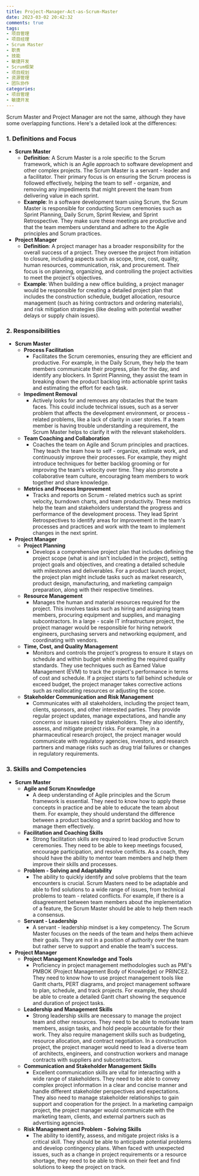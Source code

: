 ```yaml
---
title: Project-Manager-Act-as-Scrum-Master
date: 2023-03-02 20:42:32
comments: true
tags:
- 项目管理
- 项目经理
- Scrum Master
- 职责
- 技能
- 敏捷开发
- Scrum框架
- 项目规划
- 资源管理
- 团队协作
categories:
- 项目管理
- 敏捷开发
---
```




Scrum Master and Project Manager are not the same, although they have some overlapping functions. Here's a detailed look at the differences:

### 1. Definitions and Focus
- **Scrum Master**
    - **Definition**: A Scrum Master is a role specific to the Scrum framework, which is an Agile approach to software development and other complex projects. The Scrum Master is a servant - leader and a facilitator. Their primary focus is on ensuring the Scrum process is followed effectively, helping the team to self - organize, and removing any impediments that might prevent the team from delivering value in each sprint.
    - **Example**: In a software development team using Scrum, the Scrum Master is responsible for conducting Scrum ceremonies such as Sprint Planning, Daily Scrum, Sprint Review, and Sprint Retrospective. They make sure these meetings are productive and that the team members understand and adhere to the Agile principles and Scrum practices.
- **Project Manager**
    - **Definition**: A project manager has a broader responsibility for the overall success of a project. They oversee the project from initiation to closure, including aspects such as scope, time, cost, quality, human resources, communication, risk, and procurement. Their focus is on planning, organizing, and controlling the project activities to meet the project's objectives.
    - **Example**: When building a new office building, a project manager would be responsible for creating a detailed project plan that includes the construction schedule, budget allocation, resource management (such as hiring contractors and ordering materials), and risk mitigation strategies (like dealing with potential weather delays or supply chain issues).

### 2. Responsibilities
- **Scrum Master**
    - **Process Facilitation**
        - Facilitates the Scrum ceremonies, ensuring they are efficient and productive. For example, in the Daily Scrum, they help the team members communicate their progress, plan for the day, and identify any blockers. In Sprint Planning, they assist the team in breaking down the product backlog into actionable sprint tasks and estimating the effort for each task.
    - **Impediment Removal**
        - Actively looks for and removes any obstacles that the team faces. This could include technical issues, such as a server problem that affects the development environment, or process - related problems, like a lack of clarity in user stories. If a team member is having trouble understanding a requirement, the Scrum Master helps to clarify it with the relevant stakeholders.
    - **Team Coaching and Collaboration**
        - Coaches the team on Agile and Scrum principles and practices. They teach the team how to self - organize, estimate work, and continuously improve their processes. For example, they might introduce techniques for better backlog grooming or for improving the team's velocity over time. They also promote a collaborative team culture, encouraging team members to work together and share knowledge.
    - **Metrics and Process Improvement**
        - Tracks and reports on Scrum - related metrics such as sprint velocity, burndown charts, and team productivity. These metrics help the team and stakeholders understand the progress and performance of the development process. They lead Sprint Retrospectives to identify areas for improvement in the team's processes and practices and work with the team to implement changes in the next sprint.
- **Project Manager**
    - **Project Planning**
        - Develops a comprehensive project plan that includes defining the project scope (what is and isn't included in the project), setting project goals and objectives, and creating a detailed schedule with milestones and deliverables. For a product launch project, the project plan might include tasks such as market research, product design, manufacturing, and marketing campaign preparation, along with their respective timelines.
    - **Resource Management**
        - Manages the human and material resources required for the project. This involves tasks such as hiring and assigning team members, procuring equipment and supplies, and managing subcontractors. In a large - scale IT infrastructure project, the project manager would be responsible for hiring network engineers, purchasing servers and networking equipment, and coordinating with vendors.
    - **Time, Cost, and Quality Management**
        - Monitors and controls the project's progress to ensure it stays on schedule and within budget while meeting the required quality standards. They use techniques such as Earned Value Management (EVM) to track the project's performance in terms of cost and schedule. If a project starts to fall behind schedule or exceed budget, the project manager takes corrective actions such as reallocating resources or adjusting the scope.
    - **Stakeholder Communication and Risk Management**
        - Communicates with all stakeholders, including the project team, clients, sponsors, and other interested parties. They provide regular project updates, manage expectations, and handle any concerns or issues raised by stakeholders. They also identify, assess, and mitigate project risks. For example, in a pharmaceutical research project, the project manager would communicate with regulatory agencies, investors, and research partners and manage risks such as drug trial failures or changes in regulatory requirements.

### 3. Skills and Competencies
- **Scrum Master**
    - **Agile and Scrum Knowledge**
        - A deep understanding of Agile principles and the Scrum framework is essential. They need to know how to apply these concepts in practice and be able to educate the team about them. For example, they should understand the difference between a product backlog and a sprint backlog and how to manage them effectively.
    - **Facilitation and Coaching Skills**
        - Strong facilitation skills are required to lead productive Scrum ceremonies. They need to be able to keep meetings focused, encourage participation, and resolve conflicts. As a coach, they should have the ability to mentor team members and help them improve their skills and processes.
    - **Problem - Solving and Adaptability**
        - The ability to quickly identify and solve problems that the team encounters is crucial. Scrum Masters need to be adaptable and able to find solutions to a wide range of issues, from technical problems to team - related conflicts. For example, if there is a disagreement between team members about the implementation of a feature, the Scrum Master should be able to help them reach a consensus.
    - **Servant - Leadership**
        - A servant - leadership mindset is a key competency. The Scrum Master focuses on the needs of the team and helps them achieve their goals. They are not in a position of authority over the team but rather serve to support and enable the team's success.
- **Project Manager**
    - **Project Management Knowledge and Tools**
        - Proficiency in project management methodologies such as PMI's PMBOK (Project Management Body of Knowledge) or PRINCE2. They need to know how to use project management tools like Gantt charts, PERT diagrams, and project management software to plan, schedule, and track projects. For example, they should be able to create a detailed Gantt chart showing the sequence and duration of project tasks.
    - **Leadership and Management Skills**
        - Strong leadership skills are necessary to manage the project team and other resources. They need to be able to motivate team members, assign tasks, and hold people accountable for their work. They also require management skills such as budgeting, resource allocation, and contract negotiation. In a construction project, the project manager would need to lead a diverse team of architects, engineers, and construction workers and manage contracts with suppliers and subcontractors.
    - **Communication and Stakeholder Management Skills**
        - Excellent communication skills are vital for interacting with a wide range of stakeholders. They need to be able to convey complex project information in a clear and concise manner and handle different stakeholder perspectives and expectations. They also need to manage stakeholder relationships to gain support and cooperation for the project. In a marketing campaign project, the project manager would communicate with the marketing team, clients, and external partners such as advertising agencies.
    - **Risk Management and Problem - Solving Skills**
        - The ability to identify, assess, and mitigate project risks is a critical skill. They should be able to anticipate potential problems and develop contingency plans. When faced with unexpected issues, such as a change in project requirements or a resource shortage, they need to be able to think on their feet and find solutions to keep the project on track.
